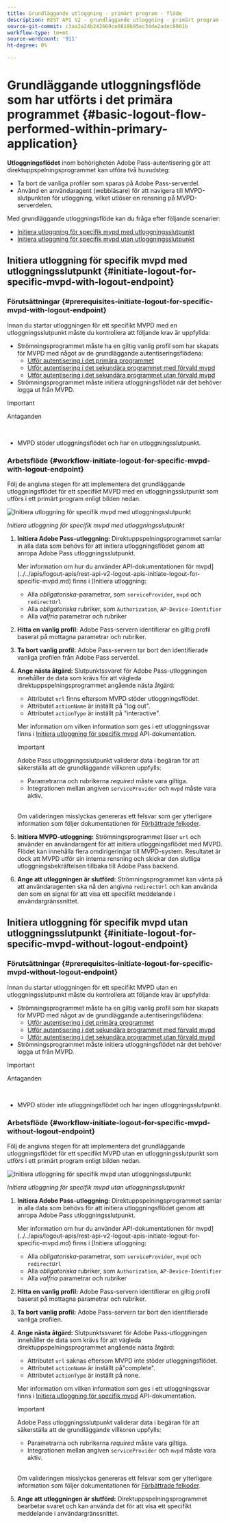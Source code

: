 ```yaml
---
title: Grundläggande utloggning - primärt program - flöde
description: REST API V2 - grundläggande utloggning - primärt program - flöde
source-git-commit: c3aa2a24b242669ce0818b95ec34de2adec8001b
workflow-type: tm+mt
source-wordcount: '911'
ht-degree: 0%

---
```



# Grundläggande utloggningsflöde som har utförts i det primära programmet {#basic-logout-flow-performed-within-primary-application}

**Utloggningsflödet** inom behörigheten Adobe Pass-autentisering gör att direktuppspelningsprogrammet kan utföra två huvudsteg:

* Ta bort de vanliga profiler som sparas på Adobe Pass-serverdel.
* Använd en användaragent (webbläsare) för att navigera till MVPD-slutpunkten för utloggning, vilket utlöser en rensning på MVPD-serverdelen.

Med grundläggande utloggningsflöde kan du fråga efter följande scenarier:

* [Initiera utloggning för specifik mvpd med utloggningsslutpunkt](#initiate-logout-for-specific-mvpd-with-logout-endpoint)
* [Initiera utloggning för specifik mvpd utan utloggningsslutpunkt](#initiate-logout-for-specific-mvpd-without-logout-endpoint)

## Initiera utloggning för specifik mvpd med utloggningsslutpunkt {#initiate-logout-for-specific-mvpd-with-logout-endpoint}

### Förutsättningar {#prerequisites-initiate-logout-for-specific-mvpd-with-logout-endpoint}

Innan du startar utloggningen för ett specifikt MVPD med en utloggningsslutpunkt måste du kontrollera att följande krav är uppfyllda:

* Strömningsprogrammet måste ha en giltig vanlig profil som har skapats för MVPD med något av de grundläggande autentiseringsflödena:
   * [Utför autentisering i det primära programmet](../basic-flows/rest-api-v2-basic-authentication-primary-application-flow.md)
   * [Utför autentisering i det sekundära programmet med förvald mvpd](../basic-flows/rest-api-v2-basic-authentication-secondary-application-flow.md)
   * [Utför autentisering i det sekundära programmet utan förvald mvpd](../basic-flows/rest-api-v2-basic-authentication-secondary-application-flow.md)
* Strömningsprogrammet måste initiera utloggningsflödet när det behöver logga ut från MVPD.

>[!IMPORTANT]
>
> Antaganden
>
> <br/>
> 
> * MVPD stöder utloggningsflödet och har en utloggningsslutpunkt.

### Arbetsflöde {#workflow-initiate-logout-for-specific-mvpd-with-logout-endpoint}

Följ de angivna stegen för att implementera det grundläggande utloggningsflödet för ett specifikt MVPD med en utloggningsslutpunkt som utförs i ett primärt program enligt bilden nedan.

![Initiera utloggning för specifik mvpd med utloggningsslutpunkt](../../../assets/rest-api-v2/flows/basic-flows/rest-api-v2-initiate-logout-within-primary-application-for-specific-mvpd-with-logout-endpoint.png)

*Initiera utloggning för specifik mvpd med utloggningsslutpunkt*

1. **Initiera Adobe Pass-utloggning:** Direktuppspelningsprogrammet samlar in alla data som behövs för att initiera utloggningsflödet genom att anropa Adobe Pass utloggningsslutpunkt.

   Mer information om hur du använder API-dokumentationen för mvpd](../../apis/logout-apis/rest-api-v2-logout-apis-initiate-logout-for-specific-mvpd.md) finns i [Initiera utloggning:
   * Alla _obligatoriska_-parametrar, som `serviceProvider`, `mvpd` och `redirectUrl`
   * Alla _obligatoriska_ rubriker, som `Authorization`, `AP-Device-Identifier`
   * Alla _valfria_ parametrar och rubriker

1. **Hitta en vanlig profil:** Adobe Pass-servern identifierar en giltig profil baserat på mottagna parametrar och rubriker.

1. **Ta bort vanlig profil:** Adobe Pass-servern tar bort den identifierade vanliga profilen från Adobe Pass serverdel.

1. **Ange nästa åtgärd:** Slutpunktssvaret för Adobe Pass-utloggningen innehåller de data som krävs för att vägleda direktuppspelningsprogrammet angående nästa åtgärd:
   * Attributet `url` finns eftersom MVPD stöder utloggningsflödet.
   * Attributet `actionName` är inställt på &quot;log out&quot;.
   * Attributet `actionType` är inställt på &quot;interactive&quot;.

   Mer information om vilken information som ges i ett utloggningssvar finns i [Initiera utloggning för specifik mvpd](../../apis/logout-apis/rest-api-v2-logout-apis-initiate-logout-for-specific-mvpd.md) API-dokumentation.

   >[!IMPORTANT]
   >
   > Adobe Pass utloggningsslutpunkt validerar data i begäran för att säkerställa att de grundläggande villkoren uppfylls:
   >
   > * Parametrarna och rubrikerna _required_ måste vara giltiga.
   > * Integrationen mellan angiven `serviceProvider` och `mvpd` måste vara aktiv.
   >
   > <br/>
   > 
   > Om valideringen misslyckas genereras ett felsvar som ger ytterligare information som följer dokumentationen för [Förbättrade felkoder](../../../enhanced-error-codes.md).

1. **Initiera MVPD-utloggning:** Strömningsprogrammet läser `url` och använder en användaragent för att initiera utloggningsflödet med MVPD. Flödet kan innehålla flera omdirigeringar till MVPD-system. Resultatet är dock att MVPD utför sin interna rensning och skickar den slutliga utloggningsbekräftelsen tillbaka till Adobe Pass backend.

1. **Ange att utloggningen är slutförd:** Strömningsprogrammet kan vänta på att användaragenten ska nå den angivna `redirectUrl` och kan använda den som en signal för att visa ett specifikt meddelande i användargränssnittet.

## Initiera utloggning för specifik mvpd utan utloggningsslutpunkt {#initiate-logout-for-specific-mvpd-without-logout-endpoint}

### Förutsättningar {#prerequisites-initiate-logout-for-specific-mvpd-without-logout-endpoint}

Innan du startar utloggningen för ett specifikt MVPD utan en utloggningsslutpunkt måste du kontrollera att följande krav är uppfyllda:

* Strömningsprogrammet måste ha en giltig vanlig profil som har skapats för MVPD med något av de grundläggande autentiseringsflödena:
   * [Utför autentisering i det primära programmet](../basic-flows/rest-api-v2-basic-authentication-primary-application-flow.md)
   * [Utför autentisering i det sekundära programmet med förvald mvpd](../basic-flows/rest-api-v2-basic-authentication-secondary-application-flow.md)
   * [Utför autentisering i det sekundära programmet utan förvald mvpd](../basic-flows/rest-api-v2-basic-authentication-secondary-application-flow.md)
* Strömningsprogrammet måste initiera utloggningsflödet när det behöver logga ut från MVPD.

>[!IMPORTANT]
>
> Antaganden
>
> <br/>
> 
> * MVPD stöder inte utloggningsflödet och har ingen utloggningsslutpunkt.

### Arbetsflöde {#workflow-initiate-logout-for-specific-mvpd-without-logout-endpoint}

Följ de angivna stegen för att implementera det grundläggande utloggningsflödet för ett specifikt MVPD utan en utloggningsslutpunkt som utförs i ett primärt program enligt bilden nedan.

![Initiera utloggning för specifik mvpd utan utloggningsslutpunkt](../../../assets/rest-api-v2/flows/basic-flows/rest-api-v2-initiate-logout-within-primary-application-for-specific-mvpd-without-logout-endpoint.png)

*Initiera utloggning för specifik mvpd utan utloggningsslutpunkt*

1. **Initiera Adobe Pass-utloggning:** Direktuppspelningsprogrammet samlar in alla data som behövs för att initiera utloggningsflödet genom att anropa Adobe Pass utloggningsslutpunkt.

   Mer information om hur du använder API-dokumentationen för mvpd](../../apis/logout-apis/rest-api-v2-logout-apis-initiate-logout-for-specific-mvpd.md) finns i [Initiera utloggning:
   * Alla _obligatoriska_-parametrar, som `serviceProvider`, `mvpd` och `redirectUrl`
   * Alla _obligatoriska_ rubriker, som `Authorization`, `AP-Device-Identifier`
   * Alla _valfria_ parametrar och rubriker

1. **Hitta en vanlig profil:** Adobe Pass-servern identifierar en giltig profil baserat på mottagna parametrar och rubriker.

1. **Ta bort vanlig profil:** Adobe Pass-servern tar bort den identifierade vanliga profilen.

1. **Ange nästa åtgärd:** Slutpunktssvaret för Adobe Pass-utloggningen innehåller de data som krävs för att vägleda direktuppspelningsprogrammet angående nästa åtgärd:
   * Attributet `url` saknas eftersom MVPD inte stöder utloggningsflödet.
   * Attributet `actionName` är inställt på&quot;complete&quot;.
   * Attributet `actionType` är inställt på none.

   Mer information om vilken information som ges i ett utloggningssvar finns i [Initiera utloggning för specifik mvpd](../../apis/logout-apis/rest-api-v2-logout-apis-initiate-logout-for-specific-mvpd.md) API-dokumentation.

   >[!IMPORTANT]
   >
   > Adobe Pass utloggningsslutpunkt validerar data i begäran för att säkerställa att de grundläggande villkoren uppfylls:
   >
   > * Parametrarna och rubrikerna _required_ måste vara giltiga.
   > * Integrationen mellan angiven `serviceProvider` och `mvpd` måste vara aktiv.
   >
   > <br/>
   > 
   > Om valideringen misslyckas genereras ett felsvar som ger ytterligare information som följer dokumentationen för [Förbättrade felkoder](../../../enhanced-error-codes.md).

1. **Ange att utloggningen är slutförd:** Direktuppspelningsprogrammet bearbetar svaret och kan använda det för att visa ett specifikt meddelande i användargränssnittet.
